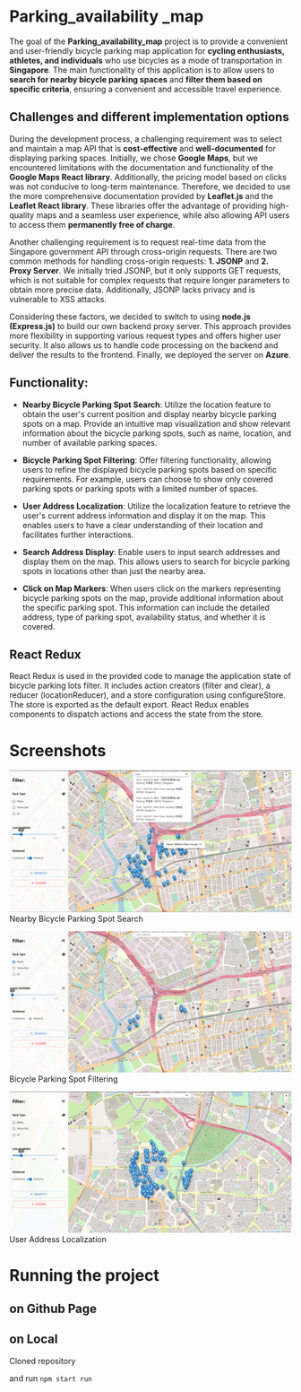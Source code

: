 # Parking_availability _map


The goal of the **Parking_availability_map** project is to provide a convenient and user-friendly bicycle parking map application for **cycling enthusiasts, athletes, and individuals** who use bicycles as a mode of transportation in **Singapore**. The main functionality of this application is to allow users to **search for nearby bicycle parking spaces** and **filter them based on specific criteria**, ensuring a convenient and accessible travel experience.


## Challenges and different implementation options


During the development process, a challenging requirement was to select and maintain a map API that is **cost-effective** and **well-documented** for displaying parking spaces. Initially, we chose **Google Maps**, but we encountered limitations with the documentation and functionality of the **Google Maps React library**. Additionally, the pricing model based on clicks was not conducive to long-term maintenance. Therefore, we decided to use the more comprehensive documentation provided by **Leaflet.js** and the **Leaflet React library**. These libraries offer the advantage of providing high-quality maps and a seamless user experience, while also allowing API users to access them **permanently free of charge**.


Another challenging requirement is to request real-time data from the Singapore government API through cross-origin requests. There are two common methods for handling cross-origin requests: **1. JSONP** and **2. Proxy Server**. We initially tried JSONP, but it only supports GET requests, which is not suitable for complex requests that require longer parameters to obtain more precise data. Additionally, JSONP lacks privacy and is vulnerable to XSS attacks.

Considering these factors, we decided to switch to using **node.js (Express.js)** to build our own backend proxy server. This approach provides more flexibility in supporting various request types and offers higher user security. It also allows us to handle code processing on the backend and deliver the results to the frontend. Finally, we deployed the server on **Azure**.


## Functionality:

- **Nearby Bicycle Parking Spot Search**: Utilize the location feature to obtain the user's current position and display nearby bicycle parking spots on a map. Provide an intuitive map visualization and show relevant information about the bicycle parking spots, such as name, location, and number of available parking spaces.

- **Bicycle Parking Spot Filtering**: Offer filtering functionality, allowing users to refine the displayed bicycle parking spots based on specific requirements. For example, users can choose to show only covered parking spots or parking spots with a limited number of spaces.

- **User Address Localization**: Utilize the localization feature to retrieve the user's current address information and display it on the map. This enables users to have a clear understanding of their location and facilitates further interactions.

- **Search Address Display**: Enable users to input search addresses and display them on the map. This allows users to search for bicycle parking spots in locations other than just the nearby area.

- **Click on Map Markers**: When users click on the markers representing bicycle parking spots on the map, provide additional information about the specific parking spot. This information can include the detailed address, type of parking spot, availability status, and whether it is covered.

## React Redux
React Redux is used in the provided code to manage the application state of bicycle parking lots filter. It includes action creators (filter and clear), a reducer (locationReducer), and a store configuration using configureStore. The store is exported as the default export. React Redux enables components to dispatch actions and access the state from the store.

# Screenshots


![Alt text](https://github.com/technical-zebra/parking_availbility_map/blob/main/Screenshots/search.png "image demo")
Nearby Bicycle Parking Spot Search


![Alt text](https://github.com/technical-zebra/parking_availbility_map/blob/main/Screenshots/filter.png "image demo")
Bicycle Parking Spot Filtering


![Alt text](https://github.com/technical-zebra/parking_availbility_map/blob/main/Screenshots/geolocation.png "image demo")
User Address Localization


# Running the project


## on Github Page


## on Local
Cloned repository 


and run ``npm start run``

